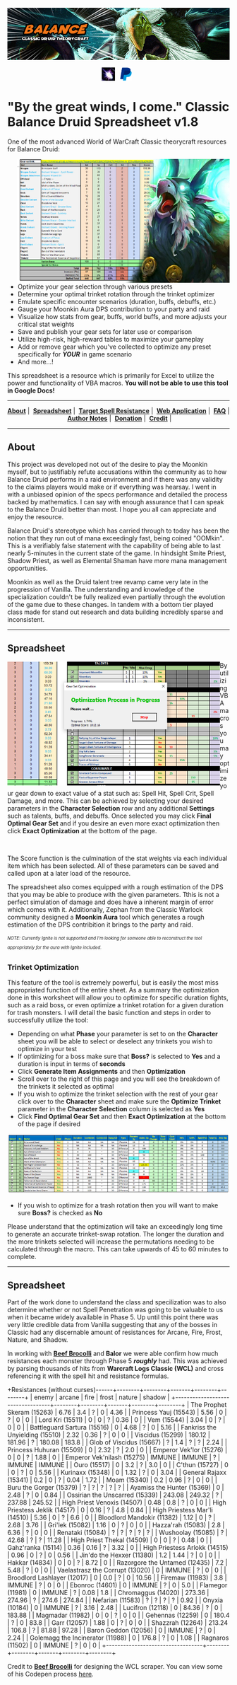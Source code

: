 <p align='center'>
<a href="https://github.com/Keftenk/ClassicBalanceDruid/"><img src="Images/moonkin_banner.png"></a>
</p>

<p align='center'>
<a href="https://kmmiles.gitlab.io/moonkin-calc/"><img height="30" src="Images/moonfireicon.png"></a>&nbsp;&nbsp;
<a href="https://www.paypal.com/paypalme2/keftenk?locale.x=en_US"><img height="30" src="Images/paypalicon.png"></a>&nbsp;&nbsp;
</p>


# "By the great winds, I come." Classic Balance Druid Spreadsheet v1.8

One of the most advanced World of WarCraft Classic theorycraft resources for Balance Druid:

<img align="right" src="Images/moonkin_side.png" height="280">

- Optimize your gear selection through various presets
- Determine your optimal trinket rotation through the trinket optimizer
- Emulate specific encounter scenarios (duration, buffs, debuffs, etc.)
- Gauge your Moonkin Aura DPS contribution to your party and raid
- Visualize how stats from gear, buffs, world buffs, and more adjusts your critical stat weights
- Save and publish your gear sets for later use or comparison
- Utilize high-risk, high-reward tables to maximize your gameplay
- Add or remove gear which you've collected to optimize any preset specifically for <b><i>YOUR</i></b> in game scenario
- And more...!

This spreadsheet is a resource which is primarily for Excel to utilize the power and functionality of VBA macros. <b>You will not be able to use this tool in Google Docs!</b>

  ---
  
<p align='center'>
<a href="#About"><b>About</b></a>&nbsp;|&nbsp;
<a href="#Spreadsheet"><b>Spreadsheet</b></a>&nbsp;|&nbsp;
<a href="#Spell Resistance"><b>Target Spell Resistance</b></a>&nbsp;|&nbsp;
<a href="https://www.paypal.com/paypalme2/keftenk?locale.x=en_US"><b>Web Application</b></a>&nbsp;|&nbsp;
<a href="https://www.paypal.com/paypalme2/keftenk?locale.x=en_US"><b>FAQ</b></a>&nbsp;|&nbsp;
<a href="https://www.paypal.com/paypalme2/keftenk?locale.x=en_US"><b>Author Notes</b></a>&nbsp;|&nbsp;
<a href="https://www.paypal.com/paypalme2/keftenk?locale.x=en_US"><b>Donation</b></a>&nbsp;|&nbsp;
<a href="https://www.paypal.com/paypalme2/keftenk?locale.x=en_US"><b>Credit</b></a>&nbsp;|&nbsp;
</p> 

  ---

## <a href id="#About"></a>About

This project was developed not out of the desire to play the Moonkin myself, but to justifiably refute accusations within the community as to how Balance Druid performs in a raid environment and if there was any validity to the claims players would make or if everything was hearsay. I went in with a unbiased opinion of the specs performance and detailed the process backed by mathematics. I can say with enough assurance that I can speak to the Balance Druid better than most. I hope you all can appreciate and enjoy the resource.

Balance Druid's stereotype which has carried through to today has been the notion that they run out of mana exceedingly fast, being coined "OOMkin". This is a verifiably false statement with the capability of being able to last nearly 5-minutes in the current state of the game. In hindsight Smite Priest, Shadow Priest, as well as Elemental Shaman have more mana management opportunities.

Moonkin as well as the Druid talent tree revamp came very late in the progression of Vanilla. The understanding and knowledge of the specialization couldn't be fully realized even partially through the evolution of the game due to these changes. In tandem with a bottom tier played class made for stand out research and data building incredibly sparse and inconsistent.

  ---

## <a href id="#Spreadsheet"></a>Spreadsheet

<img align="left" src="Images/optimize.png" height="280">

By utilizing VBA macros you may optimize your gear down to exact value of a stat such as: Spell Hit, Spell Crit, Spell Damage, and more. This can be achieved by selecting your desired parameters in the <b>Character Selection</b> row and any additional <b>Settings</b> such as talents, buffs, and debuffs. Once selected you may click <b>Final Optimal Gear Set</b> and if you desire an even more exact optimization then click <b>Exact Optimization</b> at the bottom of the page.

&nbsp;&nbsp;

The Score function is the culmination of the stat weights via each individual item which has been selected. All of these parameters can be saved and called upon at a later load of the resource.

The spreadsheet also comes equipped with a rough estimation of the DPS that you may be able to produce with the given parameters. Tthis is not a perfect simulation of damage and does have a inherent margin of error which comes with it. Additionally, Zephan from the Classic Warlock community designed a <b>Moonkin Aura</b> tool which generates a rough estimation of the DPS contribition it brings to the party and raid.

<sub><sup><i>NOTE: Currently Ignite is not supported and I'm looking for someone able to reconstruct the tool appropriately for the aura with Ignite included.</i></sub></sup>

### Trinket Optimization

This feature of the tool is extremely powerful, but is easily the most miss appropriated function of the entire sheet. As a summary the optimization done in this worksheet will allow you to optimize for specific duration fights, such as a raid boss, or even optimize a trinket rotation for a given duration for trash monsters. I will detail the basic function and steps in order to successfully utilize the tool:

- Depending on what <b>Phase</b> your parameter is set to on the <b>Character</b> sheet you will be able to select or deselect any trinkets you wish to optimize in your test
- If optimizing for a boss make sure that <b>Boss?</b> is selected to <b>Yes</b> and a duration is input in terms of <b>seconds</b>
- Click <b>Generate Item Assignments</b> and then <b>Optimization</b>
- Scroll over to the right of this page and you will see the breakdown of the trinkets it selected as optimal
- If you wish to optimize the trinket selection with the rest of your gear click over to the <b>Character</b> sheet and make sure the <b>Optimize Trinket</b> parameter in the <b>Character Selection</b> column is selected as <b>Yes</b>
- Click <b>Find Optimal Gear Set</b> and then <b>Exact Optimization</b> at the bottom of the page if desired

<p align='center'>
<img src="Images/trinket_optimize.png">
</p>

- If you wish to optimize for a trash rotation then you will want to make sure <b>Boss?</b> is checked as <b>No</b>

Please understand that the optimization will take an exceedingly long time to generate an accurate trinket-swap rotation. The longer the duration and the more trinkets selected will increase the permutations needing to be calculated through the macro. This can take upwards of 45 to 60 minutes to complete.

  ---

## <a href id="#Spell Resistance"></a>Spreadsheet

Part of the work done to understand the class and specilization was to also determine whether or not <v>Spell Penetration</b> was going to be valuable to us when it became widely available in Phase 5. Up until this point there was very little credible data from Vanilla suggesting that any of the bosses in Classic had any discernable amount of resistances for Arcane, Fire, Frost, Nature, and Shadow.

In working with <a href="https://github.com/kmmiles"><b>Beef Brocolli</b></a> and <b>Balor</b> we were able confirm how much resistances each monster through Phase 5 <b><i>roughly</i></b> had. This was achieved by parsing thousands of hits from <b>Warcraft Logs Classic (WCL)</b> and cross referencing it with the spell hit and resistance formulas.

+Resistances (without curses)------+--------+--------+-------+--------+--------+
| enemy                            | arcane | fire   | frost | nature | shadow |
+----------------------------------+--------+--------+-------+--------+--------+
| The Prophet Skeram (15263)       | 6.76   | 3.4    | ?     | 0      | 4.36   |
| Princess Yauj (15543)            | 5.56   | 0      | ?     | 0      | 0      |
| Lord Kri (15511)                 | 0      | 0      | ?     | 0.36   | 0      |
| Vem (15544)                      | 3.04   | 0      | ?     | 0      | 0      |
| Battleguard Sartura (15516)      | 0      | 4.68   | ?     | 0      | 5.16   |
| Fankriss the Unyielding (15510)  | 2.32   | 0.36   | ?     | 0      | 0      |
| Viscidus (15299)                 | 180.12 | 181.96 | ?     | 180.08 | 183.8  |
| Glob of Viscidus (15667)         | ?      | 1.4    | ?     | ?      | 2.24   |
| Princess Huhuran (15509)         | 0      | 2.32   | ?     | 2.0    | 0      |
| Emperor Vek'lor (15276)          | 0      | 0      | ?     | 1.88   | 0      |
| Emperor Vek'nilash (15275)       | IMMUNE | IMMUNE | ?     | IMMUNE | IMMUNE |
| Ouro (15517)                     | 0      | 3.2    | ?     | 3.0    | 0      |
| C'thun (15727)                   | 0      | 0      | ?     | 0      | 5.56   |
| Kurinaxx (15348)                 | 0      | 1.32   | ?     | 0      | 3.04   |
| General Rajaxx (15341)           | 0.2    | 0      | ?     | 0.04   | 1.72   |
| Moam (15340)                     | 0.2    | 0.96   | ?     | 0      | 0      |
| Buru the Gorger (15379)          | ?      | ?      | ?     | ?      | ?      |
| Ayamiss the Hunter (15369)       | 0      | 2.48   | ?     | 0      | 0.84   |
| Ossirian the Unscarred (15339)   | 243.08 | 249.32 | ?     | 237.88 | 245.52 |
| High Priest Venoxis (14507)      | 0.48   | 0.8    | ?     | 0      | 0      |
| High Priestess Jeklik (14517)    | 0      | 0.16   | ?     | 4.8    | 0.84   |
| High Priestess Mar'li (14510)    | 5.36   | 0      | ?     | 6.6    | 0      |
| Bloodlord Mandokir (11382)       | 1.12   | 0      | ?     | 2.68   | 3.76   |
| Gri'lek (15082)                  | 1.16   | 0      | ?     | 0      | 0      |
| Hazza'rah (15083)                | 2.8    | 6.36   | ?     | 0      | 0      |
| Renataki (15084)                 | ?      | ?      | ?     | ?      | ?      |
| Wushoolay (15085)                | ?      | 42.68  | ?     | ?      | 11.28  |
| High Priest Thekal (14509)       | 0      | 0      | ?     | 0.48   | 0      |
| Gahz'ranka (15114)               | 0.36   | 0.16   | ?     | 3.32   | 0      |
| High Priestess Arlokk (14515)    | 0.96   | 0      | ?     | 0      | 0.56   |
| Jin'do the Hexxer (11380)        | 1.2    | 1.44   | ?     | 0      | 0      |
| Hakkar (14834)                   | 0      | 0      | ?     | 8.72   | 0      |
| Razorgore the Untamed (12435)    | 7.2    | 5.48   | ?     | 0      | 0      |
| Vaelastrasz the Corrupt (13020)  | 0      | IMMUNE | ?     | 0      | 0      |
| Broodlord Lashlayer (12017)      | 0      | 0.0    | ?     | 0      | 10.56  |
| Firemaw (11983)                  | 3.8    | IMMUNE | ?     | 0      | 0      |
| Ebonroc (14601)                  | 0      | IMMUNE | ?     | 0      | 5.0    |
| Flamegor (11981)                 | 0      | IMMUNE | ?     | 0.08   | 1.8    |
| Chromaggus (14020)               | 273.36 | 274.96 | ?     | 274.6  | 274.84 |
| Nefarian (11583)                 | ?      | ?      | ?     | ?      | 0.92   |
| Onyxia (10184)                   | 0      | IMMUNE | ?     | 3.16   | 2.48   |
| Lucifron (12118)                 | 0      | 84.36  | ?     | 0      | 183.88 |
| Magmadar (11982)                 | 0      | 0      | ?     | 0      | 0      |
| Gehennas (12259)                 | 0      | 180.4  | ?     | 0      | 83.8   |
| Garr (12057)                     | 1.88   | 0      | ?     | 0      | 0      |
| Shazzrah (12264)                 | 213.24 | 106.8  | ?     | 81.88  | 97.28  |
| Baron Geddon (12056)             | 0      | IMMUNE | ?     | 0      | 2.24   |
| Golemagg the Incinerator (11988) | 0      | 176.8  | ?     | 0      | 1.08   |
| Ragnaros (11502)                 | 0      | IMMUNE | ?     | 0      | 0      |
+----------------------------------+--------+--------+-------+--------+--------+

Credit to <a href="https://github.com/kmmiles"><b>Beef Brocolli</b></a> for designing the WCL scraper. You can view some of his Codepen process <a href="https://codepen.io/beef_broccoli/pen/zYqrBxw">here</a>.
